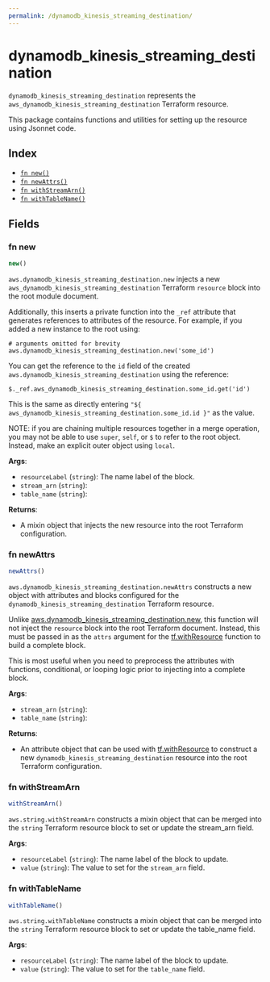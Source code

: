 ```yaml
---
permalink: /dynamodb_kinesis_streaming_destination/
---
```


# dynamodb_kinesis_streaming_destination

`dynamodb_kinesis_streaming_destination` represents the `aws_dynamodb_kinesis_streaming_destination` Terraform resource.



This package contains functions and utilities for setting up the resource using Jsonnet code.


## Index

* [`fn new()`](#fn-new)
* [`fn newAttrs()`](#fn-newattrs)
* [`fn withStreamArn()`](#fn-withstreamarn)
* [`fn withTableName()`](#fn-withtablename)

## Fields

### fn new

```ts
new()
```


`aws.dynamodb_kinesis_streaming_destination.new` injects a new `aws_dynamodb_kinesis_streaming_destination` Terraform `resource`
block into the root module document.

Additionally, this inserts a private function into the `_ref` attribute that generates references to attributes of the
resource. For example, if you added a new instance to the root using:

    # arguments omitted for brevity
    aws.dynamodb_kinesis_streaming_destination.new('some_id')

You can get the reference to the `id` field of the created `aws.dynamodb_kinesis_streaming_destination` using the reference:

    $._ref.aws_dynamodb_kinesis_streaming_destination.some_id.get('id')

This is the same as directly entering `"${ aws_dynamodb_kinesis_streaming_destination.some_id.id }"` as the value.

NOTE: if you are chaining multiple resources together in a merge operation, you may not be able to use `super`, `self`,
or `$` to refer to the root object. Instead, make an explicit outer object using `local`.

**Args**:
  - `resourceLabel` (`string`): The name label of the block.
  - `stream_arn` (`string`): 
  - `table_name` (`string`): 

**Returns**:
- A mixin object that injects the new resource into the root Terraform configuration.


### fn newAttrs

```ts
newAttrs()
```


`aws.dynamodb_kinesis_streaming_destination.newAttrs` constructs a new object with attributes and blocks configured for the `dynamodb_kinesis_streaming_destination`
Terraform resource.

Unlike [aws.dynamodb_kinesis_streaming_destination.new](#fn-new), this function will not inject the `resource`
block into the root Terraform document. Instead, this must be passed in as the `attrs` argument for the
[tf.withResource](https://github.com/tf-libsonnet/core/tree/main/docs#fn-withresource) function to build a complete block.

This is most useful when you need to preprocess the attributes with functions, conditional, or looping logic prior to
injecting into a complete block.

**Args**:
  - `stream_arn` (`string`): 
  - `table_name` (`string`): 

**Returns**:
  - An attribute object that can be used with [tf.withResource](https://github.com/tf-libsonnet/core/tree/main/docs#fn-withresource) to construct a new `dynamodb_kinesis_streaming_destination` resource into the root Terraform configuration.


### fn withStreamArn

```ts
withStreamArn()
```

`aws.string.withStreamArn` constructs a mixin object that can be merged into the `string`
Terraform resource block to set or update the stream_arn field.



**Args**:
  - `resourceLabel` (`string`): The name label of the block to update.
  - `value` (`string`): The value to set for the `stream_arn` field.


### fn withTableName

```ts
withTableName()
```

`aws.string.withTableName` constructs a mixin object that can be merged into the `string`
Terraform resource block to set or update the table_name field.



**Args**:
  - `resourceLabel` (`string`): The name label of the block to update.
  - `value` (`string`): The value to set for the `table_name` field.
